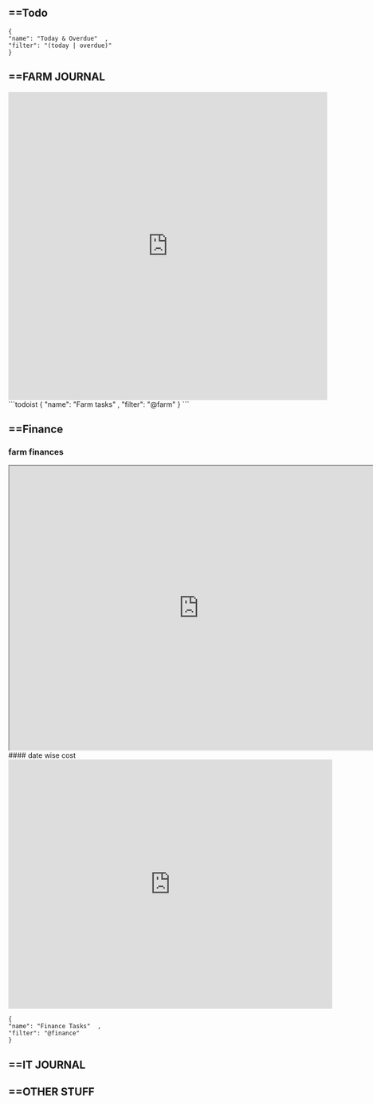 

## ==Todo

```todoist  
{  
"name": "Today & Overdue"  ,
"filter": "(today | overdue)"  
}  
```


## ==FARM JOURNAL

<div><iframe src="https://docs.google.com/forms/d/e/1FAIpQLSd5ZjW0epJq2WpWzDbZ5SQcTJQTfUyeAEYvfMP9xvcSL4TNHA/viewform?embedded=true" width="640" height="618" frameborder="0" marginheight="0" marginwidth="0">Loading…</iframe>
</div>
```todoist  
{  
"name": "Farm tasks"  ,
"filter": "@farm"  
}  
```






## ==Finance 

### farm finances

<iframe src="https://docs.google.com/spreadsheets/d/e/2PACX-1vTfubITK-t_CCN3il1RmHXaV1TV-Y1BewTn4uNw_rMMvSz6sgm9KKWW3DFqgUhH2rjBtAANxkqD6WGF/pubhtml?gid=660612666&amp;single=true&amp;widget=true&amp;headers=false" width="760" height="570"></iframe>
#### date wise cost 
<iframe width="650" height="500" seamless frameborder="0" scrolling="no" src="https://docs.google.com/spreadsheets/d/e/2PACX-1vTfubITK-t_CCN3il1RmHXaV1TV-Y1BewTn4uNw_rMMvSz6sgm9KKWW3DFqgUhH2rjBtAANxkqD6WGF/pubchart?oid=717838264&amp;format=image"></iframe>


```todoist  
{  
"name": "Finance Tasks"  ,
"filter": "@finance"  
}  
```



## ==IT JOURNAL 


## ==OTHER STUFF
